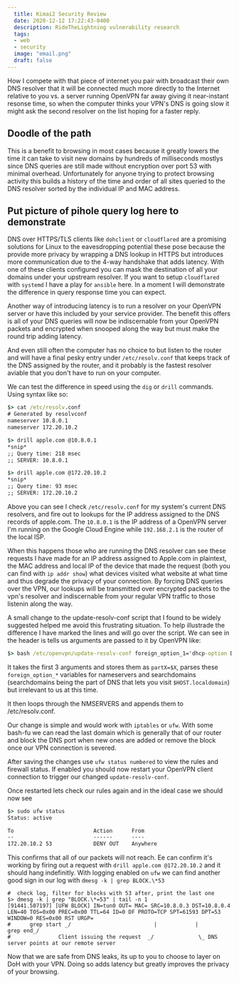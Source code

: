 ```yaml
---
  title: Kimai2 Security Review
  date: 2020-12-12 17:22:43-0400
  description: RideTheLightning vulnerability research
  tags:
  - web
  - security
  image: "email.png"
  draft: false
---
```


How I compete with that piece of internet you pair with broadcast their own DNS resolver that it will be connected much more directly to the Internet relative to you vs. a server running OpenVPN far away giving it near-instant resonse time, so when the computer thinks your VPN's DNS is going slow it might ask the second resolver on the list hoping for a faster reply.

## Doodle of the path

This is a benefit to browsing in most cases because it greatly lowers the time it can take to visit new domains by hundreds of milliseconds mostlys since DNS queries are still made without encryption over port 53 with minimal overhead. Unfortunately for anyone trying to protect browsing activity this builds a history of the time and order of all sites queried to the DNS resolver sorted by the individual IP and MAC address.

## Put picture of pihole query log here to demonstrate

DNS over HTTPS/TLS clients like `dohclient` or `cloudflared` are a promising solutions for Linux to the eavesdropping potential these pose because the provide more privacy by wrapping a DNS lookup in HTTPS but introduces more communication due to the 4-way handshake that adds latency. With one of these clients configured you can mask the destination of all your domains under your upstream resolver. If you want to setup `cloudflared` with `systemd` I have a play for `ansible` here. In a moment I will demonstrate the difference in query response time you can expect.

Another way of introducing latency is to run a resolver on your OpenVPN server or have this included by your service provider. The benefit this offers is all of your DNS queries will now be indiscernable from your OpenVPN packets and encrypted when snooped along the way but must make the round trip adding latency.

And even still often the computer has no choice to but listen to the router and will have a final pesky entry under `/etc/resolv.conf` that keeps track of the DNS assigned by the router, and it probably is the fastest resolver aviable that you don't have to run on your computer.

We can test the difference in speed using the `dig` or `drill` commands. Using syntax like so:

```cmd {linenos=false}
$> cat /etc/resolv.conf
# Generated by resolvconf
nameserver 10.8.0.1
nameserver 172.20.10.2

$> drill apple.com @10.8.0.1
*snip*
;; Query time: 218 msec
;; SERVER: 10.8.0.1

$> drill apple.com @172.20.10.2
*snip*
;; Query time: 93 msec
;; SERVER: 172.20.10.2
 ```

Above you can see I check `/etc/resolv.conf` for my system's current DNS resolvers, and fire out to lookups for the IP address assigned to the DNS records of apple.com. The `10.8.0.1` is the IP address of a OpenVPN server I'm running on the Google Cloud Engine while `192.168.2.1` is the router of the local ISP.

When this happens those who are running the DNS resolver can see these requests I have made for an IP address assigned to Apple.com in plaintext, the MAC address and local IP of the device that made the request (both you can find with `ip addr show`) what devices visited what website at what time and thus degrade the privacy of your connection. By forcing DNS queries over the VPN, our lookups will be transmitted over encrypted packets to the vpn's resolver and indiscernable from your regular VPN traffic to those listenin along the way.

A small change to the update-resolv-conf script that I found to be widely suggested helped me avoid this frustrating situation. To help illustrade the difference I have marked the lines and will go over the script. We can see in the header is tells us arguments are passed to it by OpenVPN like:

```cmd {linenos=false}
$> bash /etc/openvpn/update-resolv-conf foreign_option_1='dhcp-option DNS 193.43.27.132'
```


It takes the first 3 arguments and stores them as `partX=$X`, parses these `foreign_option_*` variables for nameservers and searchdomains (searchdomains being the part of DNS that lets you visit `$HOST.localdomain`) but irrelevant to us at this time.

It then loops through the NMSERVERS and appends them to /etc/resolv.conf.

Our change is simple and would work with `iptables` or `ufw`. With some bash-fu we can read the last domain which is generally that of our router and block the DNS port when new ones are added or remove the block once our VPN connection is severed.

After saving the changes use `ufw status numbered` to view the rules and firewall status. If enabled you should now restart your OpenVPN client connection to trigger our changed `update-resolv-conf`.

Once restarted lets check our rules again and in the ideal case we should now see


```cmd {linenos=false}
$> sudo ufw status
Status: active

To                         Action      From
--                         ------      ----
172.20.10.2 53             DENY OUT    Anywhere
```


This confirms that all of our packets will not reach. Ee can confirm it's working by firing out a request with `drill apple.com @172.20.10.2` and it should hang indefinitly. With logging enabled on `ufw` we can find another good sign in our log with `dmesg -k | grep BLOCK.\*53`

```shell {linenos=false}
#  check log, filter for blocks with 53 after, print the last one
$> dmesg -k | grep "BLOCK.\*=53" | tail -n 1
[91441.507197] [UFW BLOCK] IN=tun0 OUT= MAC= SRC=10.8.0.3 DST=10.8.0.4 LEN=40 TOS=0x00 PREC=0x00 TTL=64 ID=0 DF PROTO=TCP SPT=61593 DPT=53 WINDOW=0 RES=0x00 RST URGP=
#      grep start _/                          |            |                                                                   grep end_/
#               Client issuing the request  _/              \_ DNS server points at our remote server
```


Now that we are safe from DNS leaks, its up to you to choose to layer on DoH with your VPN. Doing so adds latency but greatly improves the privacy of your browsing.
